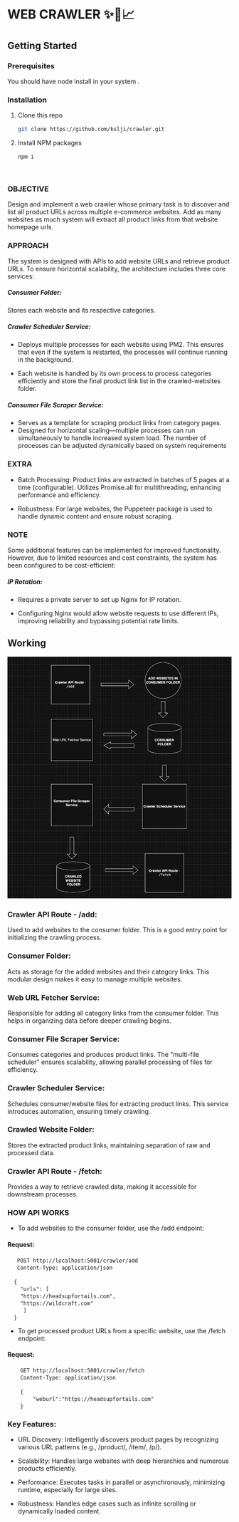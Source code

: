 # WEB CRAWLER ✨🚀📈

## Getting Started

### Prerequisites

You should have node install in your system .

### Installation

1. Clone this repo
   ```sh
   git clone https://github.com/kslji/crawler.git
   ```
2. Install NPM packages
   ```sh
   npm i
   ```
   <br>

### OBJECTIVE 

Design and implement a web crawler whose primary task is to discover and list all product URLs across multiple e-commerce websites. Add as many websites as much system will extract all product links from that website homepage urls.

### APPROACH 
The system is designed with APIs to add website URLs and retrieve product URLs. To ensure horizontal scalability, the architecture includes three core services:

##### Consumer Folder: 

Stores each website and its respective categories.

##### Crawler Scheduler Service:

- Deploys multiple processes for each website using PM2. This ensures that even if the system is restarted, the processes will continue running in the background.

- Each website is handled by its own process to process categories efficiently and store the final product link list in the crawled-websites folder.

##### Consumer File Scraper Service:

- Serves as a template for scraping product links from category pages. 
- Designed for horizontal scaling—multiple processes can run simultaneously to handle increased system load. The number of processes can be adjusted dynamically based on system requirements

### EXTRA 

- Batch Processing: Product links are extracted in batches of 5 pages at a time (configurable). Utilizes Promise.all for multithreading, enhancing performance and efficiency.

- Robustness: For large websites, the Puppeteer package is used to handle dynamic content and ensure robust scraping.

### NOTE 

Some additional features can be implemented for improved functionality. However, due to limited resources and cost constraints, the system has been configured to be cost-efficient:

##### IP Rotation: 
- Requires a private server to set up Nginx for IP rotation.

- Configuring Nginx would allow website requests to use different IPs, improving reliability and bypassing potential rate limits.

## Working

![Web Crawler](assets/workflow.png)

### Crawler API Route - /add:

Used to add websites to the consumer folder. This is a good entry point for initializing the crawling process.

### Consumer Folder:

Acts as storage for the added websites and their category links. This modular design makes it easy to manage multiple websites.

### Web URL Fetcher Service:

Responsible for adding all category links from the consumer folder. This helps in organizing data before deeper crawling begins.

### Consumer File Scraper Service:

Consumes categories and produces product links.
The "multi-file scheduler" ensures scalability, allowing parallel processing of files for efficiency.

### Crawler Scheduler Service:

Schedules consumer/website files for extracting product links. This service introduces automation, ensuring timely crawling.

### Crawled Website Folder:

Stores the extracted product links, maintaining separation of raw and processed data.

### Crawler API Route - /fetch:

Provides a way to retrieve crawled data, making it accessible for downstream processes.

### HOW API WORKS

- To add websites to the consumer folder, use the /add endpoint:
#### Request:
```
   POST http://localhost:5001/crawler/add
   Content-Type: application/json

  {
    "urls": [
    "https://headsupfortails.com",
    "https://wildcraft.com"
     ]
  }
```
- To get processed product URLs from a specific website, use the /fetch endpoint:
#### Request:
```
    GET http://localhost:5001/crawler/fetch
    Content-Type: application/json

    {
        "weburl":"https://headsupfortails.com"
    }
```

### Key Features:

- URL Discovery: Intelligently discovers product pages by recognizing various URL patterns (e.g., /product/, /item/, /p/).

- Scalability: Handles large websites with deep hierarchies and numerous products efficiently.

- Performance: Executes tasks in parallel or asynchronously, minimizing runtime, especially for large sites.

- Robustness: Handles edge cases such as infinite scrolling or dynamically loaded content.


